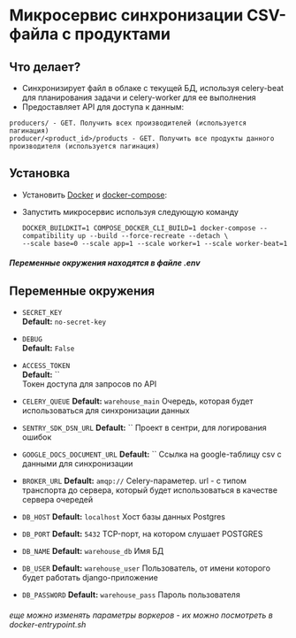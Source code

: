 # Микросервис синхронизации CSV-файла с продуктами

## Что делает?
* Синхронизирует файл в облаке с текущей БД, используя celery-beat для планирования задачи и celery-worker для
ее выполнения
* Предоставляет API для доступа к данным:
```
producers/ - GET. Получить всех производителей (используется пагинация)
producer/<product_id>/products - GET. Получить все продукты данного производителя (используется пагинация) 
```

## Установка

* Установить [Docker](https://docs.docker.com/engine/install/ubuntu/) и 
[docker-compose](https://docs.docker.com/compose/install/):

* Запустить микросервис используя следующую команду

  ```shell
  DOCKER_BUILDKIT=1 COMPOSE_DOCKER_CLI_BUILD=1 docker-compose --compatibility up --build --force-recreate --detach \
  --scale base=0 --scale app=1 --scale worker=1 --scale worker-beat=1
  ```
##### Переменные окружения находятся в файле .env

Переменные окружения
--------------

* `SECRET_KEY`  
  **Default:** `no-secret-key`    
  
* `DEBUG`  
  **Default:** `False`  
    
* `ACCESS_TOKEN`  
  **Default:** ``  
  Токен доступа для запросов по API
  
* `CELERY_QUEUE`
  **Default:** `warehouse_main`
  Очередь, которая будет использоваться для синхронизации данных
  
* `SENTRY_SDK_DSN_URL`
  **Default:** ``
  Проект в сентри, для логирования ошибок

* `GOOGLE_DOCS_DOCUMENT_URL`
  **Default:** ``
  Ссылка на google-таблицу csv с данными для синхронизации

* `BROKER_URL`
  **Default:** `amqp://`
  Celery-параметер. url - с типом транспорта до сервера, который будет использоваться в качестве сервера очередей

* `DB_HOST`
  **Default:** `localhost`
  Хост базы данных Postgres

* `DB_PORT`
  **Default:** `5432`
  TCP-порт, на котором слушает POSTGRES

* `DB_NAME`
  **Default:** `warehouse_db`
  Имя БД
  
* `DB_USER`
  **Default:** `warehouse_user`
  Пользователь, от имени которого будет работать django-приложение

* `DB_PASSWORD`
  **Default:** `warehouse_pass`
  Пароль пользователя
 
###### еще можно изменять параметры воркеров - их можно посмотреть в docker-entrypoint.sh
